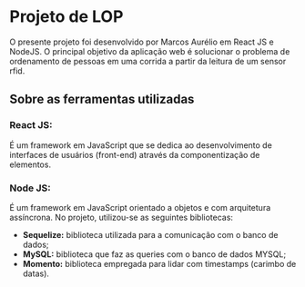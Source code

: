 # Projeto de LOP
O presente projeto foi desenvolvido por Marcos Aurélio em React JS e NodeJS. O principal objetivo da aplicação web é solucionar o problema de ordenamento de pessoas em uma corrida a partir da leitura de um sensor rfid.

## Sobre as ferramentas utilizadas
### **React JS:** 
É um framework em JavaScript que se dedica ao desenvolvimento de interfaces de usuários (front-end) através da componentização de elementos.

### **Node JS:** 
É um framework em JavaScript orientado a objetos e com arquitetura assíncrona. No projeto, utilizou-se as seguintes bibliotecas:
- **Sequelize:** biblioteca utilizada para a comunicação com o banco de dados;
- **MySQL:** biblioteca que faz as queries com o banco de dados MYSQL;
- **Momento:** biblioteca empregada para lidar com timestamps (carimbo de datas). 
